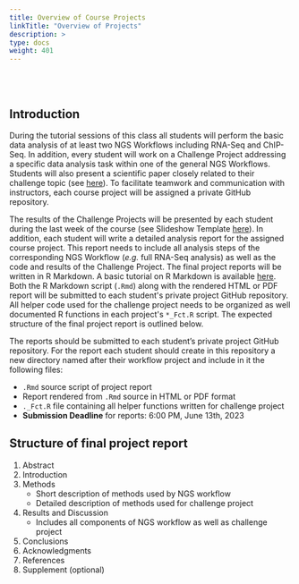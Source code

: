 ```yaml
---
title: Overview of Course Projects 
linkTitle: "Overview of Projects"
description: >
type: docs
weight: 401
---
```


<br></br>

## Introduction

During the tutorial sessions of this class all students will perform the basic
data analysis of at least two NGS Workflows including RNA-Seq and ChIP-Seq.
In addition, every student will work on a Challenge
Project addressing a specific data analysis task within one of the general NGS
Workflows. Students will also present a scientific paper closely related to
their challenge topic (see
[here](https://girke.bioinformatics.ucr.edu/GEN242/assignments/presentations/paper_presentations/)).
To facilitate teamwork and communication with instructors, each course project will be
assigned a private GitHub repository.

The results of the Challenge Projects will be presented by each student
during the last week of the course (see Slideshow Template
[here](https://bit.ly/3oMz9gb)).
In addition, each student will write a detailed analysis report for the assigned
course project. This report needs to include all analysis steps of the
corresponding NGS Workflow (_e.g._ full RNA-Seq analysis) as well as the
code and results of the Challenge Project. The final project reports will be written
in R Markdown. A basic tutorial on R Markdown is available [here](https://girke.bioinformatics.ucr.edu/GEN242/tutorials/rmarkdown/rmarkdown/). 
Both the R Markdown script (`.Rmd`) along with the rendered HTML or PDF report will 
be submitted to each student's private project GitHub repository. All helper code used for 
the challenge project needs to be organized as well documented R functions in each 
project's `*_Fct.R` script. The expected structure of the final project report is outlined below. 

The reports should be submitted to each student’s private project GitHub repository. For 
the report each student should create in this repository a new directory named after their
workflow project and include in it the following files: 

* `.Rmd` source script of project report 
* Report rendered from `.Rmd` source in HTML or PDF format
* `._Fct.R` file containing all helper functions written for challenge project
* __Submission Deadline__ for reports: 6:00 PM, June 13th, 2023


## Structure of final project report

1. Abstract
2. Introduction
3. Methods
    + Short description of methods used by NGS workflow
    + Detailed description of methods used for challenge project
4. Results and Discussion
    + Includes all components of NGS workflow as well as challenge project
5. Conclusions
6. Acknowledgments
7. References
8. Supplement (optional)


